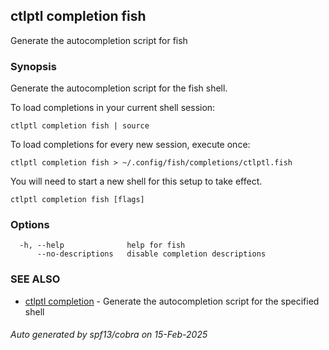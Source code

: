## ctlptl completion fish

Generate the autocompletion script for fish

### Synopsis

Generate the autocompletion script for the fish shell.

To load completions in your current shell session:

	ctlptl completion fish | source

To load completions for every new session, execute once:

	ctlptl completion fish > ~/.config/fish/completions/ctlptl.fish

You will need to start a new shell for this setup to take effect.


```
ctlptl completion fish [flags]
```

### Options

```
  -h, --help              help for fish
      --no-descriptions   disable completion descriptions
```

### SEE ALSO

* [ctlptl completion](ctlptl_completion.md)	 - Generate the autocompletion script for the specified shell

###### Auto generated by spf13/cobra on 15-Feb-2025
